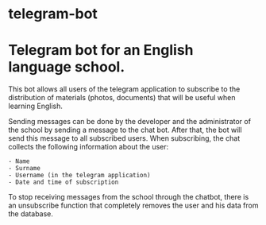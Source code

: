 # telegram-bot

# Telegram bot for an English language school.

This bot allows all users of the telegram application to subscribe to the distribution of materials (photos, documents) that will be useful when learning English.

Sending messages can be done by the developer and the administrator of the school by sending a message to the chat bot. After that, the bot will send this message to all subscribed users.
When subscribing, the chat collects the following information about the user:

	- Name
	- Surname
	- Username (in the telegram application)
	- Date and time of subscription

To stop receiving messages from the school through the chatbot, there is an unsubscribe function that completely removes the user and his data from the database.
